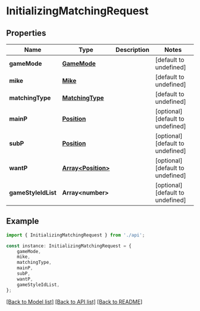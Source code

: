 # InitializingMatchingRequest


## Properties

Name | Type | Description | Notes
------------ | ------------- | ------------- | -------------
**gameMode** | [**GameMode**](GameMode.md) |  | [default to undefined]
**mike** | [**Mike**](Mike.md) |  | [default to undefined]
**matchingType** | [**MatchingType**](MatchingType.md) |  | [default to undefined]
**mainP** | [**Position**](Position.md) |  | [optional] [default to undefined]
**subP** | [**Position**](Position.md) |  | [optional] [default to undefined]
**wantP** | [**Array&lt;Position&gt;**](Position.md) |  | [optional] [default to undefined]
**gameStyleIdList** | **Array&lt;number&gt;** |  | [optional] [default to undefined]

## Example

```typescript
import { InitializingMatchingRequest } from './api';

const instance: InitializingMatchingRequest = {
    gameMode,
    mike,
    matchingType,
    mainP,
    subP,
    wantP,
    gameStyleIdList,
};
```

[[Back to Model list]](../README.md#documentation-for-models) [[Back to API list]](../README.md#documentation-for-api-endpoints) [[Back to README]](../README.md)
